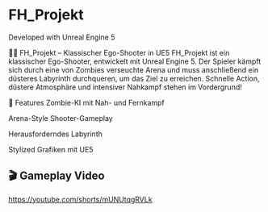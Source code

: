 # FH_Projekt
Developed with Unreal Engine 5


🧟‍♂️ FH_Projekt – Klassischer Ego-Shooter in UE5
FH_Projekt ist ein klassischer Ego-Shooter, entwickelt mit Unreal Engine 5.
Der Spieler kämpft sich durch eine von Zombies verseuchte Arena und muss anschließend ein düsteres Labyrinth durchqueren, um das Ziel zu erreichen. Schnelle Action, düstere Atmosphäre und intensiver Nahkampf stehen im Vordergrund!

🔫 Features
Zombie-KI mit Nah- und Fernkampf

Arena-Style Shooter-Gameplay

Herausforderndes Labyrinth

Stylized Grafiken mit UE5

## 🎬 Gameplay Video
https://youtube.com/shorts/mUNUtqgRVLk
